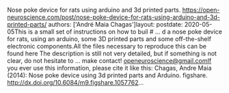Nose poke device for rats using arduino and 3d printed parts. https://open-neuroscience.com/post/nose-poke-device-for-rats-using-arduino-and-3d-printed-parts/
authors: ['André Maia Chagas']layout: postdate: 2020-05-05This is a small set of instructions on how to buil # ...
d a nose poke device for rats, using an arduino, some 3D printed parts and some off-the-shelf electronic components.All the files necessary to reproduce this can be found here The description is still not very detailed, but if something is not clear, do not hesitate to ...
make contact! openeuroscience@gmail.comIf you ever use this informatíon, please cite it like this:  Chagas, Andre Maia (2014): Nose poke device using 3d printed parts and Arduino. figshare. http://dx.doi.org/10.6084/m9.figshare.1057762...
